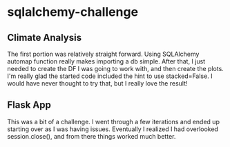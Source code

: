 # sqlalchemy-challenge
## Climate Analysis
The first portion was relatively straight forward. Using SQLAlchemy automap function really makes importing a db simple. After that, I just needed to create the DF I was going to work with, and then create the plots. I'm really glad the started code included the hint to use stacked=False. I would have never thought to try that, but I really love the result!

## Flask App
This was a bit of a challenge. I went through a few iterations and ended up starting over as I was having issues. Eventually I realized I had overlooked session.close(), and from there things worked much better.
 